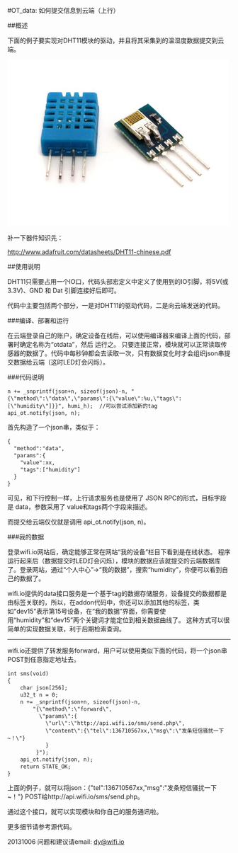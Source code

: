 ﻿#OT_data: 如何提交信息到云端（上行）


##概述

下面的例子要实现对DHT11模块的驱动，并且将其采集到的温湿度数据提交到云端。

![dht11](../../addons_img/dht11.jpg?raw=true)

补一下器件知识先：

http://www.adafruit.com/datasheets/DHT11-chinese.pdf

##使用说明

DHT11只需要占用一个IO口，代码头部宏定义中定义了使用到的IO引脚，将5V(或3.3V)、GND 和 Dat 引脚连接好后即可。

代码中主要包括两个部分，一是对DHT11的驱动代码，二是向云端发送的代码。


###编译、部署和运行

在云端登录自己的账户，确定设备在线后，可以使用编译器来编译上面的代码，部署时确定名称为“otdata”，然后 运行之。
只要连接正常，模块就可以正常读取传感器的数据了。代码中每秒钟都会去读取一次，只有数据变化时才会组织json串提交数据给云端（这时LED灯会闪烁）。

###代码说明

	n += _snprintf(json+n, sizeof(json)-n, "{\"method\":\"data\",\"params\":{\"value\":%u,\"tags\":[\"humidity\"]}}", humi_h); 	//可以尝试添加新的tag
	api_ot.notify(json, n);

首先构造了一个json串，类似于：

	{
	  "method":"data",
	  "params":{
	    "value":xx,
	    "tags":["humidity"]
	  }
	}

可见，和下行控制一样，上行请求服务也是使用了 JSON RPC的形式，目标字段是 data，参数采用了 value和tags两个字段来描述。

而提交给云端仅仅就是调用 api_ot.notify(json, n)。

###我的数据

登录wifi.io网站后，确定能够正常在网站“我的设备”栏目下看到是在线状态。
程序运行起来后（数据提交时LED灯会闪烁），模块的数据应该就提交的云端数据库了。登录网站，通过“个人中心”->“我的数据”，搜索“humidity”，你便可以看到自己的数据了。

wifi.io提供的data接口服务是一个基于tag的数据存储服务，设备提交的数据都是由标签关联的，所以，在addon代码中，你还可以添加其他的标签，类如"dev15"表示第15号设备，在“我的数据”界面，你需要使用“humidity”和“dev15”两个关键词才能定位到相关数据曲线了。
这种方式可以很简单的实现数据关联，利于后期检索查询。


****
wifi.io还提供了转发服务forward，用户可以使用类似下面的代码，将一个json串POST到任意指定地址去。

	int sms(void)
	{
		char json[256];
		u32_t n = 0;
		n += _snprintf(json+n, sizeof(json)-n, 
			"{\"method\":\"forward\",
			  \"params\":{
				\"url\":\"http://api.wifi.io/sms/send.php\",
				\"content\":{\"tel\":136710567xx,\"msg\":\"发条短信骚扰一下~！\"}
				}
			 }"); 
		api_ot.notify(json, n);
		return STATE_OK;
	}

上面的例子，就可以将json：{"tel":136710567xx,"msg":"发条短信骚扰一下~！"} POST给http://api.wifi.io/sms/send.php。

通过这个接口，就可以实现模块和你自己的服务通讯啦。




更多细节请参考源代码。

20131006
问题和建议请email: dy@wifi.io 

